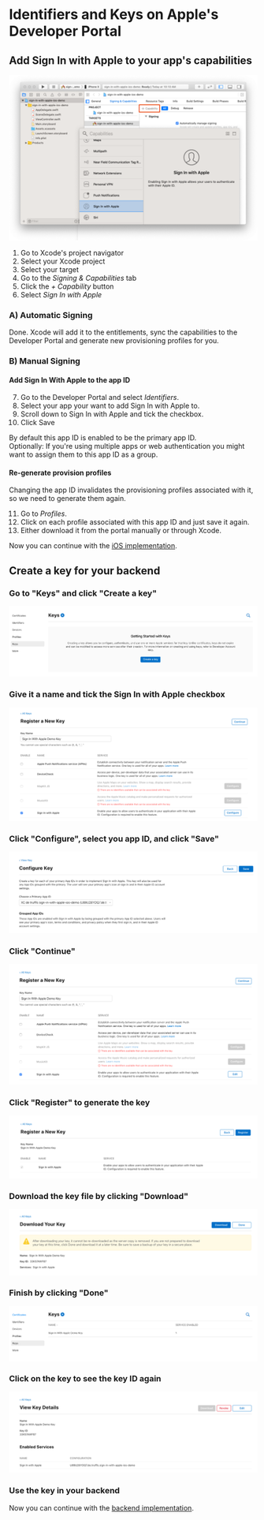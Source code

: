 # Identifiers and Keys on Apple's Developer Portal

## Add Sign In with Apple to your app's capabilities

<img src="resources/xcode-add-sign-in-with-apple.png"/>

1. Go to Xcode's project navigator
2. Select your Xcode project
3. Select your target
4. Go to the _Signing & Capabilities_ tab
5. Click the _+ Capability_ button
6. Select _Sign In with Apple_

### A) Automatic Signing

Done. Xcode will add it to the entitlements, sync the capabilities to the Developer Portal and generate new provisioning profiles for you.

### B) Manual Signing

#### Add Sign In With Apple to the app ID

7. Go to the Developer Portal and select _Identifiers_.
8. Select your app your want to add Sign In with Apple to.
9. Scroll down to Sign In with Apple and tick the checkbox.
10. Click Save

By default this app ID is enabled to be the primary app ID.  
Optionally: If you're using multiple apps or web authentication you might want to assign them to this app ID as a group.

#### Re-generate provision profiles

Changing the app ID invalidates the provisioning profiles associated with it, so we need to generate them again.

11. Go to _Profiles_.
12. Click on each profile associated with this app ID and just save it again.
13. Either download it from the portal manually or through Xcode.

Now you can continue with the [iOS implementation](iOS.md#1-add-the-authenticationservices-framework).

## Create a key for your backend

### Go to "Keys" and click "Create a key"

<img src="resources/key-1.png"/>

### Give it a name and tick the Sign In with Apple checkbox

<img src="resources/key-2.png"/>

### Click "Configure", select you app ID, and click "Save"

<img src="resources/key-3.png"/>

### Click "Continue"

<img src="resources/key-4.png"/>

### Click "Register" to generate the key

<img src="resources/key-5.png"/>

### Download the key file by clicking "Download"

<img src="resources/key-6.png"/>

### Finish by clicking "Done"

<img src="resources/key-7.png"/>

### Click on the key to see the key ID again

<img src="resources/key-8.png"/>

### Use the key in your backend

Now you can continue with the [backend implementation](backend.md).
